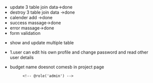 - update 3 table join data->done
- destroy 3 table join data ->done
- calender add ->done
- success massage->done
- error massage->done
- form validation


* show and update multiple table
* 1.user can edit his own  profile and change password and read other user details

* budget name doesnot comesb in project page
 <!-- @if (Auth::user()->id == $item->user->id   ) -->
             <!-- @role('admin') -->